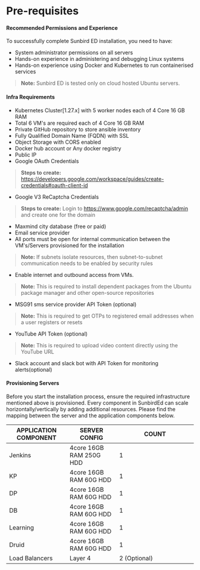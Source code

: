 # Pre-requisites

#### **Recommended Permissions and Experience**

To successfully complete Sunbird ED installation, you need to have:

* System administrator permissions on all servers
* Hands-on experience in administering and debugging Linux systems
* Hands-on experience using Docker and Kubernetes to run containerised services

> **Note:** Sunbird ED is tested only on cloud hosted Ubuntu servers.&#x20;

#### **Infra Requirements**

* Kubernetes Cluster\[1.27.x] with 5 worker nodes each of 4 Core 16 GB RAM
* Total 6 VM's are required each of 4 Core 16 GB RAM
* Private GitHub repository to store ansible inventory
* Fully Qualified Domain Name (FQDN) with SSL
* Object Storage with CORS enabled
* Docker hub account or Any docker registry
* Public IP
* Google OAuth Credentials

> **Steps to create:** https://developers.google.com/workspace/guides/create-credentials#oauth-client-id

* Google V3 ReCaptcha Credentials

> **Steps to create:** Login to https://www.google.com/recaptcha/admin and create one for the domain

* Maxmind city database (free or paid)
* Email service provider
* All ports must be open for internal communication between the VM's/Servers provisioned for the installation

> **Note:** If subnets isolate resources, then subnet-to-subnet communication needs to be enabled by security rules

* Enable internet and outbound access from VMs.

> **Note:** This is required to install dependent packages from the Ubuntu package manager and other open-source repositories

* MSG91 sms service provider API Token (optional)

> **Note:** This is required to get OTPs to registered email addresses when a user registers or resets

* YouTube API Token (optional)

> **Note:** This is required to upload video content directly using the YouTube URL

* Slack account and slack bot with API Token for monitoring alerts(optional)

#### **Provisioning Servers**

Before you start the installation process, ensure the required infrastructure mentioned above is provisioned. Every component in SunbirdEd can scale horizontally/vertically by adding additional resources. Please find the mapping between the server and the application components below.

<table><thead><tr><th>APPLICATION COMPONENT</th><th>SERVER CONFIG</th><th width="192.33333333333331">COUNT</th></tr></thead><tbody><tr><td>Jenkins</td><td>4core 16GB RAM 250G HDD</td><td>1</td></tr><tr><td>KP</td><td>4core 16GB RAM 60G HDD</td><td>1</td></tr><tr><td>DP</td><td>4core 16GB RAM 60G HDD</td><td>1</td></tr><tr><td>DB</td><td>4core 16GB RAM 60G HDD</td><td>1</td></tr><tr><td>Learning</td><td>4core 16GB RAM 60G HDD</td><td>1</td></tr><tr><td>Druid</td><td>4core 16GB RAM 60G HDD</td><td>1</td></tr><tr><td>Load Balancers</td><td>Layer 4</td><td>2 (Optional)</td></tr></tbody></table>

